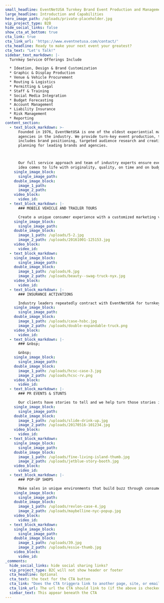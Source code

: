 ```yaml
---
small_headline: EventNetUSA Turnkey Brand Event Production and Management
large_headline: Introduction and Capabilities
hero_image_path: /uploads/private-placeholder.jpg
vip_project_type: B2B
hide_social_links: false
show_cta_at_bottom: true
cta_link: true
cta_link_url: 'https://www.eventnetusa.com/contact/'
cta_headline: Ready to make your next event your greatest?
cta_text: "Let's Talk!"
sidebar_text_markdown: |-
  Turnkey Service Offerings Include

  * Ideation, Design & Brand Customization
  * Graphic & Display Production
  * Venue & Vehicle Procurement
  * Routing & Logistics
  * Permitting & Legal
  * Staff & Training
  * Social Media Integration
  * Budget Forecasting
  * Account Management
  * Liability Insurance
  * Risk Management
  * Reporting
content_section:
  - text_block_markdown: >-
      Founded in 1976, EventNetUSA is one of the oldest experiential marketing
      agencies in the industry. We provide turn-key event production, that
      includes brand positioning, targeted audience research and creative event
      planning for leading brands and agencies.



      Our full service approach and team of industry experts ensure every brand
      idea comes to life with originality, quality, on time and on budget.
    single_image_block:
      single_image_path:
    double_image_block:
      image_1_path:
      image_2_path:
    video_block:
      video_id:
  - text_block_markdown: |-
      ### MOBILE VEHICLE AND TRAILER TOURS

      Create a unique consumer experience with a customized marketing vehicle built, routed and staffed to reach your target audience on the road.
    single_image_block:
      single_image_path:
    double_image_block:
      image_1_path: /uploads/5-2.jpg
      image_2_path: /uploads/20161001-125153.jpg
    video_block:
      video_id:
  - text_block_markdown:
    single_image_block:
      single_image_path:
    double_image_block:
      image_1_path: /uploads/6.jpg
      image_2_path: /uploads/beauty--swag-truck-nyx.jpg
    video_block:
      video_id:
  - text_block_markdown: |-
      ### INSURANCE ACTIVATIONS

      Industry leaders repeatedly contract with EventNetUSA for turnkey consumer engagement and activation programs.
    single_image_block:
      single_image_path:
    double_image_block:
      image_1_path: /uploads/case-hsbc.jpg
      image_2_path: /uploads/double-expandable-truck.png
    video_block:
      video_id:
  - text_block_markdown: |-
      ### &nbsp;

      &nbsp;
    single_image_block:
      single_image_path:
    double_image_block:
      image_1_path: /uploads/hcsc-case-3.jpg
      image_2_path: /uploads/hcsc-rv.png
    video_block:
      video_id:
  - text_block_markdown: |-
      ### PR EVENTS & STUNTS

      Our clients have stories to tell and we help turn those stories into large newsworthy events. We stage and manage the event so you can focus on media opportunities, feeling confident that the behind-the-scenes is covered.
    single_image_block:
      single_image_path:
    double_image_block:
      image_1_path: /uploads/slide-drink-up.jpg
      image_2_path: /uploads/20170516-101234.jpg
    video_block:
      video_id:
  - text_block_markdown:
    single_image_block:
      single_image_path:
    double_image_block:
      image_1_path: /uploads/fine-living-island-thumb.jpg
      image_2_path: /uploads/jetblue-story-booth.jpg
    video_block:
      video_id:
  - text_block_markdown: |-
      ### POP-UP SHOPS

      Make sales in unique environments that build buzz through consumer exposure, while generating a feeling of relevance and interactivity.
    single_image_block:
      single_image_path:
    double_image_block:
      image_1_path: /uploads/revlon-case-4.jpg
      image_2_path: /uploads/maybelline-nyc-popup.jpg
    video_block:
      video_id:
  - text_block_markdown:
    single_image_block:
      single_image_path:
    double_image_block:
      image_1_path: /uploads/39.jpg
      image_2_path: /uploads/essie-thumb.jpg
    video_block:
      video_id:
_comments:
  hide_social_links: hide social sharing links?
  vip_project_type: B2C will not show header or footer
  cta_headline: Optional
  cta_text: the text for the CTA button
  cta_link: "Does the CTA triggera link to another page, site, or email? (note: use 'mailto:info@eventnetusa.com' format for an email address)"
  cta_link_url: The url the CTA should link to (if the above is checked)
  siebar_text: This appear beneath the CTA
---
```


